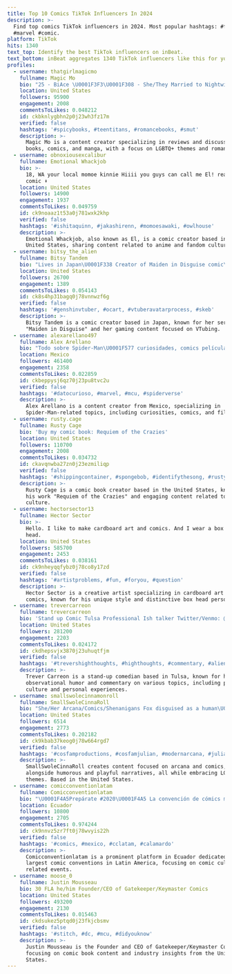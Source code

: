 ```yaml
---
title: Top 10 Comics TikTok Influencers In 2024
description: >-
  Find top comics TikTok influencers in 2024. Most popular hashtags: #fyp #duet
  #marvel #comic.
platform: TikTok
hits: 1340
text_top: Identify the best TikTok influencers on inBeat.
text_bottom: inBeat aggregates 1340 TikTok influencers like this for you to contact.
profiles:
  - username: thatgirlmagicmo
    fullname: Magic Mo
    bio: "25 - BiAce \U0001F3F3️‍\U0001F308 - She/They Married to Nightwing \U0001F48D Books/Comics/Manga \U0001F4DA"
    location: United States
    followers: 95900
    engagement: 2008
    commentsToLikes: 0.048212
    id: ckbknlygbhn2p0j23wh3fz17m
    verified: false
    hashtags: '#spicybooks, #teentitans, #romancebooks, #smut'
    description: >-
      Magic Mo is a content creator specializing in reviews and discussions of
      books, comics, and manga, with a focus on LGBTQ+ themes and romance.
  - username: obnoxiousexcalibur
    fullname: Emotional Whackjob
    bio: >-
      18, WA your local momoe kinnie Hiiii you guys can call me El! read my
      comic ⬇️
    location: United States
    followers: 14900
    engagement: 1937
    commentsToLikes: 0.049759
    id: ck9noaaz1t53a0j781wxk2khp
    verified: false
    hashtags: '#ishitaquinn, #jakashirenn, #momoesawaki, #owlhouse'
    description: >-
      Emotional Whackjob, also known as El, is a comic creator based in the
      United States, sharing content related to anime and fandom culture.
  - username: bitsy_the_alien
    fullname: Bitsy Tandem
    bio: "Lives in Japan\U0001F338 Creator of Maiden in Disguise comic\U0001F3AE Smol bean gamer\U0001F495 5'2"
    location: United States
    followers: 26700
    engagement: 1389
    commentsToLikes: 0.054143
    id: ck8s4hp31bagq0j78vnnwzf6g
    verified: false
    hashtags: '#genshinvtuber, #ocart, #vtuberavatarprocess, #skeb'
    description: >-
      Bitsy Tandem is a comic creator based in Japan, known for her series
      "Maiden in Disguise" and her gaming content focused on VTubing.
  - username: alexarellano497
    fullname: Alex Arellano
    bio: "Todo sobre Spider-Man\U0001F577️ curiosidades, comics películas y mas \U0001F499vamos por 500k♥️"
    location: Mexico
    followers: 461400
    engagement: 2358
    commentsToLikes: 0.022859
    id: ckbeppysj6qz70j23pu8tvc2u
    verified: false
    hashtags: '#datocurioso, #marvel, #mcu, #spiderverse'
    description: >-
      Alex Arellano is a content creator from Mexico, specializing in
      Spider-Man-related topics, including curiosities, comics, and films.
  - username: rusty.cage
    fullname: Rusty Cage
    bio: 'Buy my comic book: Requiem of the Crazies'
    location: United States
    followers: 110700
    engagement: 2008
    commentsToLikes: 0.034732
    id: ckavqnwba27zn0j23ezmiliqp
    verified: false
    hashtags: '#shippingcontainer, #spongebob, #identifythesong, #rustycage'
    description: >-
      Rusty Cage is a comic book creator based in the United States, known for
      his work "Requiem of the Crazies" and engaging content related to pop
      culture.
  - username: hectorsector13
    fullname: Hector Sector
    bio: >-
      Hello. I like to make cardboard art and comics. And I wear a box on my
      head.
    location: United States
    followers: 585700
    engagement: 2453
    commentsToLikes: 0.038161
    id: ck9nheyqqfybz0j78co8y17zd
    verified: false
    hashtags: '#artistproblems, #fun, #foryou, #question'
    description: >-
      Hector Sector is a creative artist specializing in cardboard art and
      comics, known for his unique style and distinctive box head persona.
  - username: trevercarreon
    fullname: trevercarreon
    bio: 'Stand up Comic Tulsa Professional Ish talker Twitter/Venmo: @TreverCarreon'
    location: United States
    followers: 281200
    engagement: 2203
    commentsToLikes: 0.024172
    id: ckdhepsvjx3870j23uhuqtfjm
    verified: false
    hashtags: '#trevershighthoughts, #highthoughts, #commentary, #aliens'
    description: >-
      Trever Carreon is a stand-up comedian based in Tulsa, known for his
      observational humor and commentary on various topics, including pop
      culture and personal experiences.
  - username: smallswolecinnamonroll
    fullname: SmallSwoleCinnaRoll
    bio: "She/Her Arcana/Comics/Shenanigans Fox disguised as a human\U0001F98A Gay AF\U0001F3F3️‍\U0001F308 ⚠️\U0001F51E⚠️"
    location: United States
    followers: 6514
    engagement: 2773
    commentsToLikes: 0.202182
    id: ck9kbab37keog0j78w664rgd7
    verified: false
    hashtags: '#cosfamproductions, #cosfamjulian, #modernarcana, #julian'
    description: >-
      SmallSwoleCinnaRoll creates content focused on arcana and comics,
      alongside humorous and playful narratives, all while embracing LGBTQ+
      themes. Based in the United States.
  - username: comicconventionlatam
    fullname: Comicconventionlatam
    bio: "\U0001F4A5Prepárate #2020\U0001F4A5 La convención de cómics más grande del mundo"
    location: Ecuador
    followers: 10800
    engagement: 2705
    commentsToLikes: 0.974244
    id: ck9nnvz5zr7ft0j78wvyis22h
    verified: false
    hashtags: '#comics, #mexico, #cclatam, #calamardo'
    description: >-
      Comicconventionlatam is a prominent platform in Ecuador dedicated to the
      largest comic conventions in Latin America, focusing on comic culture and
      related events.
  - username: moose_0
    fullname: Justin Mousseau
    bio: 30 FLA he/him Founder/CEO of Gatekeeper/Keymaster Comics
    location: United States
    followers: 493200
    engagement: 2130
    commentsToLikes: 0.015463
    id: ckdsukez5ptqd0j23fkjcbsmv
    verified: false
    hashtags: '#stitch, #dc, #mcu, #didyouknow'
    description: >-
      Justin Mousseau is the Founder and CEO of Gatekeeper/Keymaster Comics,
      focusing on comic book content and industry insights from the United
      States.
---
```



